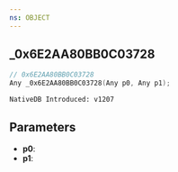 ```yaml
---
ns: OBJECT
---
```

## _0x6E2AA80BB0C03728

```c
// 0x6E2AA80BB0C03728
Any _0x6E2AA80BB0C03728(Any p0, Any p1);
```

```
NativeDB Introduced: v1207
```

## Parameters
* **p0**:
* **p1**:
